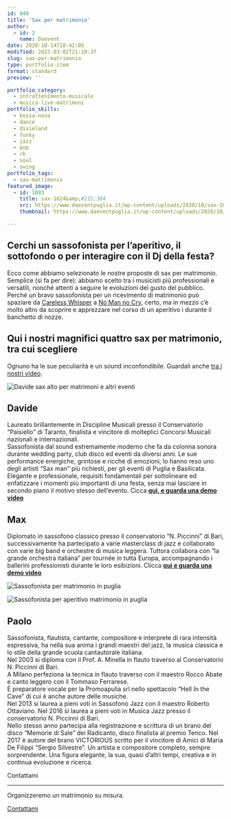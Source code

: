 ```yaml
---
id: 940
title: 'Sax per matrimonio'
author:
  - id: 2
    name: Daevent
date: 2020-10-14T18:42:05
modified: 2023-03-02T21:10:37
slug: sax-per-matrimonio
type: portfolio-item
format: standard
preview: ''

portfolio_category:
  - intrattenimento-musicale
  - musica-live-matrimoni
portfolio_skills:
  - bossa-nova
  - dance
  - dixieland
  - funky
  - jazz
  - pop
  - rb
  - soul
  - swing
portfolio_tags:
  - sax-matrimonio
featured_image: 
  - id: 1083
    title: sax-1024&amp;#215;384
    src: https://www.daeventpuglia.it/wp-content/uploads/2020/10/sax-1024x384-1-300x113.jpg
    thumbnail: https://www.daeventpuglia.it/wp-content/uploads/2020/10/sax-1024x384-1-150x150.jpg

---
```


Cerchi un sassofonista per l’aperitivo, il sottofondo o per interagire con il Dj della festa?
---------------------------------------------------------------------------------------------

Ecco come abbiamo selezionato le nostre proposte di sax per matrimonio. Semplice (si fa per dire): abbiamo scelto tra i musicisti più professionali e versatili, nonché attenti a seguire le evoluzioni del gusto del pubblico. Perché un bravo sassofonista per un ricevimento di matrimonio può spaziare da [Careless Whisper](https://www.youtube.com/watch?v=izGwDsrQ1eQ) a [No Man no Cry](https://www.youtube.com/watch?v=7rFptdsrI9M), certo, ma in mezzo c’è molto altro da scoprire e apprezzare nel corso di un aperitivo i durante il banchetto di nozze.

Qui i nostri magnifici quattro sax per matrimonio, tra cui scegliere
--------------------------------------------------------------------

Ognuno ha le sue peculiarità e un sound inconfondibile. Guardali anche [tra i nostri video](https://www.daeventpuglia.it/demo-video-musica-wedding/).

![Davide sax alto per matrimoni e altri eventi](https://www.daeventpuglia.it/wp-content/uploads/2020/10/Davide-sax-alto-per-matrimoni-e-altri-eventi-e1603381448322-300x300.jpg "Davide sax alto per matrimoni e altri eventi")

Davide
------

Laureato brillantemente in Discipline Musicali presso il Conservatorio “Paisiello” di Taranto, finalista e vincitore di molteplici Concorsi Musicali nazionali e internazionali.  
Sassofonista dal sound estremamente moderno che fa da colonna sonora durante wedding party, club disco ed eventi da diversi anni. Le sue performance energiche, grintose e ricche di emozioni, lo hanno reso uno degli artisti “Sax man” più richiesti, per gli eventi di Puglia e Basilicata.  
Elegante e professionale, requisiti fondamentali per sottolineare ed enfatizzare i momenti più importanti di una festa, senza mai lasciare in secondo piano il motivo stesso dell’evento. Cicca [**qui, e guarda una demo video**](https://youtu.be/4E7YUahDncQ)

Max
---

Diplomato in sassofono classico presso il conservatorio “N. Piccinni” di Bari, successivamente ha partecipato a varie masterclass di jazz e collaborato con varie big band e orchestre di musica leggera. Tuttora collabora con “la grande orchestra italiana” per tournée in tutta Europa, accompagnando i ballerini professionisti durante le loro esibizioni. Clicca [**qui e guarda una demo video**](https://youtu.be/p0Uu_k1Altg)

![Sassofonista per matrimonio in puglia](https://www.daeventpuglia.it/wp-content/uploads/2020/08/max_zaza_sax-300x300.jpg "sax sassofonista per matrimonio max zaza")

![Sassofonista per aperitivo matrimonio in puglia](https://www.daeventpuglia.it/wp-content/uploads/2020/08/paolo_sax-300x300.jpg "sassofonista sax matrimonio paolo")

Paolo
-----

Sassofonista, flautista, cantante, compositore e interprete di rara intensità espressiva, ha nella sua anima i grandi maestri del jazz, la musica classica e lo stile della grande scuola cantautorale italiana.  
Nel 2003 si diploma con il Prof. A. Minella in flauto traverso al Conservatorio N. Piccinni di Bari.  
A Milano perfeziona la tecnica in flauto traverso con il maestro Rocco Abate e canto leggero con il Tommaso Ferrarese.  
È preparatore vocale per la Promoapulia srl nello spettacolo “Hell In the Cave” di cui è anche autore delle musiche.  
Nel 2013 si laurea a pieni voti in Sassofono Jazz con il maestro Roberto Ottaviano. Nel 2016 si laurea a pieni voti in Musica Jazz presso il conservatorio N. Piccinni di Bari.  
Nello stesso anno partecipa alla registrazione e scrittura di un brano del disco “Memorie di Sale” dei Radicanto, disco finalista al premio Tenco. Nel 2017 è autore del brano VICTORIOUS scritto per il vincitore di Amici di Maria De Filippi “Sergio Silvestre”. Un artista e compositore completo, sempre sorprendente. Una figura elegante, la sua, quasi d’altri tempi, creativa e in continua evoluzione e ricerca.

Contattami


--------------

Organizzeremo un matrimonio su misura.

[Contattami](http://www.daeventpuglia.it/index.php/contatti/)
